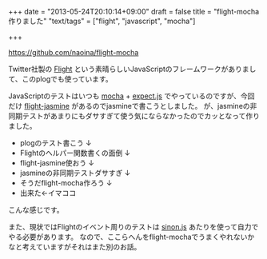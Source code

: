 +++
date = "2013-05-24T20:10:14+09:00"
draft = false
title = "flight-mocha作りました"
"text/tags" = ["flight", "javascript", "mocha"]

+++

https://github.com/naoina/flight-mocha

Twitter社製の [Flight](http://twitter.github.io/flight/) という素晴らしいJavaScriptのフレームワークがありまして、このplogでも使っています。

JavaScriptのテストはいつも [mocha](http://visionmedia.github.io/mocha/) + [expect.js](https://github.com/LearnBoost/expect.js/) でやっているのですが、今回だけ [flight-jasmine](https://github.com/twitter/flight-jasmine) があるのでjasmineで書こうとしました。
が、jasmineの非同期テストがあまりにもダサすぎて使う気にならなかったのでカッとなって作りました。

- plogのテスト書こう
  ↓
- Flightのヘルパー関数書くの面倒
  ↓
- flight-jasmine使おう
  ↓
- jasmineの非同期テストダサすぎ
  ↓
- そうだflight-mocha作ろう
  ↓
- 出来た←イマココ

こんな感じです。

また、現状ではFlightのイベント周りのテストは [sinon.js](http://sinonjs.org/) あたりを使って自力でやる必要があります。
なので、ここらへんをflight-mochaでうまくやれないかなと考えていますがそれはまた別のお話。
